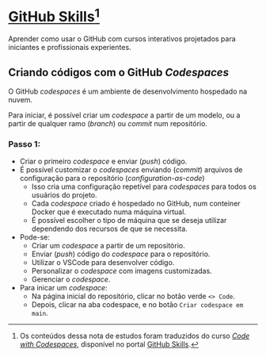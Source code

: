 # [GitHub Skills](https://skills.github.com/)[^1]

Aprender como usar o GitHub com cursos interativos projetados para iniciantes e profissionais experientes.

## Criando códigos com o GitHub _Codespaces_

O GitHub _codespaces_ é um ambiente de desenvolvimento hospedado na nuvem.

Para iniciar, é possível criar um _codespace_ a partir de um modelo, ou a partir de qualquer ramo (_branch_) ou _commit_ num repositório.

### Passo 1: 
 - Criar o primeiro _codespace_ e enviar (_push_) código.
 - É possível customizar o _codespaces_ enviando (_commit_) arquivos de configuração para o repositório (_configuration-as-code_)
   - Isso cria uma configuração repetível para _codespaces_ para todos os usuários do projeto.
   - Cada _codespace_ criado é hospedado no GitHub, num conteiner Docker que é executado numa máquina virtual.
   - É possível escolher o tipo de máquina que se deseja utilizar dependendo dos recursos de que se necessita.
 - Pode-se:
   - Criar um _codespace_ a partir de um repositório.
   - Enviar (_push_) código do _codespace_ para o repositório.
   - Utilizar o VSCode para desenvolver código.
   - Personalizar o _codespace_ com imagens customizadas.
   - Gerenciar o _codespace_.
 - Para inicar um _codespace_:
   - Na página inicial do repositório, clicar no botão verde `<> Code`.
   - Depois, clicar na aba codespace, e no botão `Criar codespace em main`.
   

<!-- ### Passo 2: Envie alterações (commit) de um arquivo 
 - Ter criado o ramo permite editar seu projeto sem alterar o ramo principal.
 - Uma submissão (_commit_) é um conjunto de alterações realizadas em arquivos e pastas de seu projeto.
 - Um _commit_ existe para um ramo específico. [Sobre commits](https://docs.github.com/en/pull-requests/committing-changes-to-your-project/creating-and-editing-commits/about-commits).
 - Atividade: Seu primeiro _commit_.
  - Passos para se enviar alterações ao GitHub:
  - Adicionar um arquivo ao novo ramo.
> [!NOTE]
>  - `.md` é uma extensão que cria um arquivo [_Markdown_](https://www.markdownguide.org/). [Sobre _Markdown_](https://docs.github.com/en/get-started/writing-on-github/getting-started-with-writing-and-formatting-on-github/basic-writing-and-formatting-syntax).
>  - [Curso comunicando-se com _Markdown_](https://github.com/skills/communicate-using-markdown). 
 - Nos _commits_ é possível inserir uma mensagem curta que descreve quais alterações foram realizadas. Essa mensagem ajuda outras pessoas a saber o que foi incluído no _commit_.

### Passo 3: Abra uma solicitação _pull_ (_pull request_) 
 - A colaboração acontece numa solicitação _pull_. Ela exibe as alterações no seu ramo para as outras pessoas e lhes permite aceitar, rejeitar, ou sugerir mudanças adicionais ao ramo.
 - A solicitação _pull_ mantem as mudanças realizadas num ramo e propõe aplicá-las ao ramo _main_. [Sobre solicitações pull](https://docs.github.com/en/pull-requests/collaborating-with-pull-requests/proposing-changes-to-your-work-with-pull-requests/about-pull-requests).
 - Atividade: Crie uma solicitação pull.
  - Para criar uma requisição _pull_ automaticamente, clicar em `Compare and pull request`.
  - Para configurar uma requisição _pull_ manualmente:
    - Clicar na aba _pull requests_.
    - Clicar em _New pull request_.
    - Assegurar que o ramo _main_ está selecionado na _droplist_ base.
    - Na _droplist_ compare selecionar `my-first-branch`.
    - Clicar criar requisição _pull_.
    - Insira um título para a requisição _pull_.

### Passo 4: Mescle (_merge_) sua solicitação _pull_
 - Um _merge_ adiciona as mudanças da sua solicitação _pull_ e de um ramo secundário ao seu ramo _main_. [Sobre merges](https://docs.github.com/en/pull-requests/collaborating-with-pull-requests/incorporating-changes-from-a-pull-request/merging-a-pull-request).
 - Atividade: mescle a solicitação pull.

### Finalizado!
>[!IMPORTANT]
> Recursos para aprender mais e se desenvolver!!
>  - Para estudantes: [Student Developer Pack](https://education.github.com/pack).
>  - Cursos do [GitHub Skills](https://github.com/skills).
>  - [Documentos para iniciar no GitHub](https://docs.github.com/en/get-started).
>  - Onde encontrar projetos para contribuir: [GitHub Explore](https://github.com/explore).
>  - [Página de status do GitHub](https://www.githubstatus.com/). -->

[^1]: Os conteúdos dessa nota de estudos foram traduzidos do curso [_Code with Codespaces_](https://github.com/skills/code-with-codespaces), disponível no portal [GitHub Skills](https://skills.github.com/).

